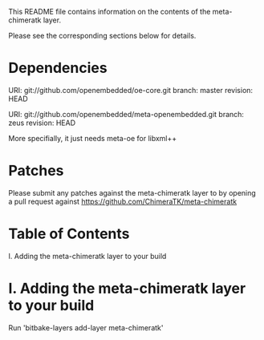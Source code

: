 This README file contains information on the contents of the meta-chimeratk layer.

Please see the corresponding sections below for details.

Dependencies
============

  URI: git://github.com/openembedded/oe-core.git
  branch: master
  revision: HEAD

  URI: git://github.com/openembedded/meta-openembedded.git
  branch: zeus
  revision: HEAD

  More specifially, it just needs meta-oe for libxml++

Patches
=======

Please submit any patches against the meta-chimeratk layer to by opening a pull request
against https://github.com/ChimeraTK/meta-chimeratk

Table of Contents
=================

  I. Adding the meta-chimeratk layer to your build


I. Adding the meta-chimeratk layer to your build
=================================================

Run 'bitbake-layers add-layer meta-chimeratk'


